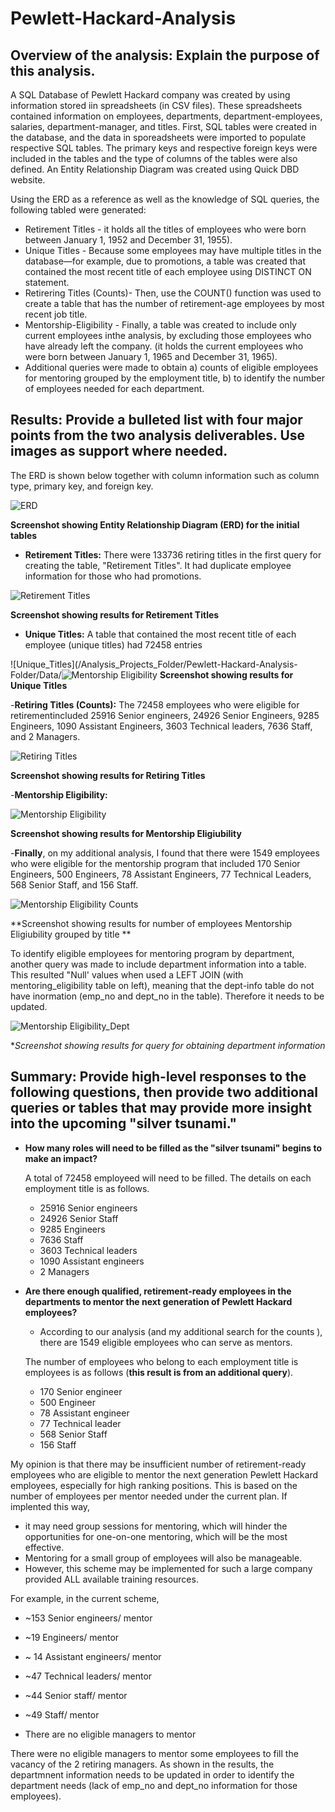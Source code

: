 # Pewlett-Hackard-Analysis

## Overview of the analysis: Explain the purpose of this analysis.

A SQL Database of Pewlett Hackard company was created by using information stored iin spreadsheets (in CSV files). These spreadsheets contained information on employees, departments, department-employees, salaries, department-manager, and titles. First, SQL tables were created in the database, and the data in sporeadsheets were imported to populate respective SQL tables. The primary keys and respective foreign keys were included in the tables and the type of columns of the tables were also defined. An Entity Relationship Diagram was created using Quick DBD website.

Using the ERD as a reference as well as the knowledge of SQL queries, the following tabled were generated: 
- Retirement Titles - it holds all the titles of employees who were born between January 1, 1952 and December 31, 1955). 
- Unique Titles - Because some employees may have multiple titles in the database—for example, due to promotions, a table was created that contained the most recent title of each employee using DISTINCT ON statement. 
- Retirering Titles (Counts)- Then, use the COUNT() function was used to create a table that has the number of retirement-age employees by most recent job title. 
- Mentorship-Eligibility - Finally, a table was created to include only current employees inthe analysis, by excluding those employees who have already left the company. (it holds the current employees who were born between January 1, 1965 and December 31, 1965).
- Additional queries were made to obtain a) counts of eligible employees for mentoring grouped by the employment title, b) to identify the number of employees needed for each department.  

## Results: Provide a bulleted list with four major points from the two analysis deliverables. Use images as support where needed.

The ERD is shown below together with column information such as column type, primary key, and foreign key. 

![ERD](/Analysis_Projects_Folder/Pewlett-Hackard-Analysis-Folder/Data/QuickDBD.png)

**Screenshot showing Entity Relationship Diagram (ERD) for the initial tables**

- **Retirement Titles:** There were 133736 retiring titles in the first query for creating the table, "Retirement Titles". It had duplicate employee information for those who had promotions.

![Retirement Titles](/Analysis_Projects_Folder/Pewlett-Hackard-Analysis-Folder/Data/retirement_titles.png)

**Screenshot showing results for Retirement Titles**

- **Unique Titles:** A table that contained the most recent title of each employee (unique titles) had 72458 entries

![Unique_Titles](/Analysis_Projects_Folder/Pewlett-Hackard-Analysis-Folder/Data/![Mentorship Eligibility](/Analysis_Projects_Folder/Pewlett-Hackard-Analysis-Folder/Data/unique_titles.png)
**Screenshot showing results for Unique Titles**


-**Retiring Titles (Counts):** The 72458 employees who were eligible for retirementincluded 25916 Senior engineers, 24926 Senior Engineers, 9285 Engineers, 1090 Assistant Engineers, 3603 Technical leaders, 7636 Staff, and 2 Managers.

![Retiring Titles](/Analysis_Projects_Folder/Pewlett-Hackard-Analysis-Folder/Data/retiring_titles.png)

**Screenshot showing results for Retiring Titles**

-**Mentorship Eligibility:** 

![Mentorship Eligibility](/Analysis_Projects_Folder/Pewlett-Hackard-Analysis-Folder/Data/mentorship_eligibility.png)

**Screenshot showing results for Mentorship Eligiubility**

-**Finally**, on my additional analysis, I found that there were 1549 employees who were eligible for the mentorship program that included 170 Senior Engineers, 500 Engineers, 78 Assistant Engineers, 77 Technical Leaders, 568 Senior Staff, and 156 Staff. 

![Mentorship Eligibility Counts](/Analysis_Projects_Folder/Pewlett-Hackard-Analysis-Folder/MentorshipEligibility_Counts.png)

**Screenshot showing results for number of employees Mentorship Eligiubility grouped by title **

To identify eligible employees for mentoring program by department, another query was made to include department information into a table. 
This resulted "Null' values when used a LEFT JOIN (with mentoring_eligibility table on left), meaning that the dept-info table do not have inormation (emp_no and dept_no in the table). Therefore it needs to be updated. 

![Mentorship Eligibility_Dept](/Analysis_Projects_Folder/Pewlett-Hackard-Analysis-Folder/Data/ME-DeptInfo.png)

**Screenshot showing results for query for obtaining department information*


## Summary: Provide high-level responses to the following questions, then provide two additional queries or tables that may provide more insight into the upcoming "silver tsunami."

- **How many roles will need to be filled as the "silver tsunami" begins to make an impact?**

  A total of 72458 employeed will need to be filled. The details on each employment title is as follows.
    - 25916 Senior engineers
    - 24926 Senior Staff
    - 9285 Engineers
    - 7636 Staff
    - 3603 Technical leaders
    - 1090 Assistant engineers
    - 2 Managers


- **Are there enough qualified, retirement-ready employees in the departments to mentor the next generation of Pewlett Hackard employees?**
  - According to our analysis (and my additional search for the counts ), there are 1549 eligible employees who can serve as mentors. 
  
  The number of employees who belong to each employment title is employees is as follows (**this result is from an additional query**).
    - 170 Senior engineer
    - 500 Engineer
    - 78 Assistant engineer
    - 77 Technical leader
    - 568 Senior Staff
    - 156 Staff

My opinion is that there may be insufficient number of retirement-ready employees who are eligible to mentor the next generation Pewlett Hackard employees, especially for high ranking positions. This is based on the number of employees per mentor needed under the current plan. 
If implented this way, 
- it may need group sessions for mentoring, which will hinder the opportunities for one-on-one mentoring, which will be the most effective. 
- Mentoring for a small group of employees will also be manageable.
- However, this scheme may be implemented for such a large company provided ALL available training resources.

For example, in the current scheme, 

- ~153 Senior engineers/ mentor
- ~19 Engineers/ mentor
- ~ 14 Assistant engineers/ mentor
- ~47 Technical leaders/ mentor
- ~44 Senior staff/ mentor
- ~49 Staff/ mentor

- There are no eligible managers to mentor

There were no eligible managers to mentor some employees to fill the vacancy of the 2 retiring managers. As shown in the results, the departmnent information needs to be updated in order to identify the department needs (lack of emp_no and dept_no information for those employees). 
